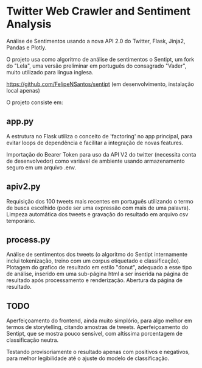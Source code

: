# Twitter Web Crawler and Sentiment Analysis

Análise de Sentimentos usando a nova API 2.0 do Twitter, Flask, Jinja2, Pandas e Plotly.

O projeto usa como algoritmo de análise de sentimentos o Sentipt, um fork do "LeIa", uma versão preliminar em português do consagrado "Vader", muito utilizado para língua inglesa.

https://github.com/FelipeNSantos/sentipt  (em desenvolvimento, instalação local apenas)

O projeto consiste em:

## app.py

A estrutura no Flask utiliza o conceito de 'factoring' no app principal, para evitar loops de dependência e facilitar a integração de novas features.

 Importação do Bearer Token para uso da API V2 do twitter (necessita conta de desenvolvedor) como variável de ambiente usando armazenamento seguro em um arquivo .env.

## apiv2.py

Requisição dos 100 tweets mais recentes em português utilizando o termo de busca escolhido (pode ser uma expressão com mais de uma palavra). Limpeza automática dos tweets e gravação do resultado em arquivo csv temporário.

## process.py

Análise de sentimentos dos tweets (o algoritmo do Sentipt internamente inclui tokenização, treino com um corpus etiquetado e classificação). Plotagem do grafico de resultado em estilo "donut", adequado a esse tipo de análise, inserido em uma sub-página html a ser inserida na página de resultado após processamento e renderização. Abertura da página de resultado.

## TODO

Aperfeiçoamento do frontend, ainda muito simplório, para algo melhor em termos de storytelling, citando amostras de tweets. Aperfeiçoamento do Sentipt, que se mostra pouco sensível, com altíssima porcentagem de classificação neutra. 

Testando provisoriamente o resultado apenas com positivos e negativos, para melhor legibilidade até o ajuste do modelo de classificação.
